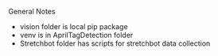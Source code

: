 General Notes
- vision folder is local pip package
- venv is in AprilTagDetection folder 
- Stretchbot folder has scripts for stretchbot data collection

